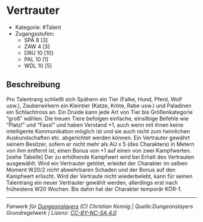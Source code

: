 <!---
Dies ist ein Fanwerk für DUNGEONSLAYERS (C) von Christian Kennig

Quellen:      [Dungeonslayers Grundregelwerk](https://www.f-space.de/ds4/downloads.html)
              [Talentbeschreibungen](https://www.f-space.de/ds4/tools-talentcards.html)
License:      [CC-BY-NC-SA 4.0](https://creativecommons.org/licenses/by-nc-sa/4.0/deed.de)
Richtlinien:  [Fanwerkrichtlinien](https://www.dungeonslayers.net/fanwerk-richtlinien/)
Autor:        Zauberlehrling
-->

  
# Vertrauter  
- Kategorie: #Talent  
- Zugangsstufen:  
  - SPÄ 8 [3]  
  - ZAW 4 [3]  
  - DRU 10 [10]  
  - PAL 10 [1]  
  - WDL 10 [5]  

## Beschreibung  
Pro Talentrang schließt sich Spähern ein Tier (Falke, Hund, Pferd, Wolf usw.), Zauberwirkern ein Kleintier (Katze, Kröte, Rabe usw.) und Paladinen ein Schlachtross an. Ein Druide kann jede Art von Tier bis Größenkategorie “groß” wählen. Die treuen Tiere befolgen einfache, einsilbige Befehle wie “Platz!” und “Fass!” und haben Verstand +1, auch wenn mit ihnen keine intelligente Kommunikation möglich ist und sie auch nicht zum heimlichen Auskundschaften etc. abgerichtet werden können. Ein Vertrauter gewährt seinem Besitzer, sofern er nicht mehr als AU x 5 (des Charakters) in Metern von ihm entfernt ist, einen Bonus von +1 auf einen von zwei Kampfwerten. [siehe Tabelle] Der zu erhöhende Kampfwert wird bei Erhalt des Vertrauten ausgewählt. Wird ein Vertrauter getötet, erleidet der Charakter im selben Moment W20/2 nicht abwehrbaren Schaden und der Bonus auf den Kampfwert erlischt. Wird der Vertraute nicht wiederbelebt, kann für seinen Talentrang ein neuer Vertrauter gewählt werden, allerdings erst nach frühestens W20 Wochen. Bis dahin hat der Charakter temporär KÖR-1.


___  
*Fanwerk für [Dungeonslayers](https://www.dungeonslayers.net/) (C) Christian Kennig | Quelle:Dungeonslayers Grundregelwerk | Lizenz: [CC-BY-NC-SA 4.0](https://creativecommons.org/licenses/by-nc-sa/4.0/deed.de)*  